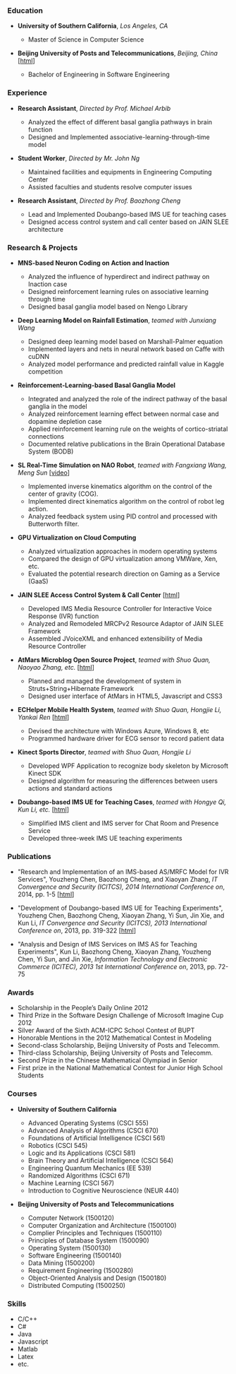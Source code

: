 ### Education

* **University of Southern California**, *Los Angeles, CA*
  * Master of Science in Computer Science
  
* **Beijing University of Posts and Telecommunications**, *Beijing, China* [[html](https://cloudzfy.github.io/bupt/)]
  * Bachelor of Engineering in Software Engineering

### Experience

* **Research Assistant**, *Directed by Prof. Michael Arbib*
  * Analyzed the effect of different basal ganglia pathways in brain function
  * Designed and Implemented associative-learning-through-time model
  
* **Student Worker**, *Directed by Mr. John Ng*
  * Maintained facilities and equipments in Engineering Computing Center
  * Assisted faculties and students resolve computer issues
  
* **Research Assistant**, *Directed by Prof. Baozhong Cheng*
  * Lead and Implemented Doubango-based IMS UE for teaching cases
  * Designed access control system and call center based on JAIN SLEE architecture

### Research & Projects

* **MNS-based Neuron Coding on Action and Inaction**
  * Analyzed the influence of hyperdirect and indirect pathway on Inaction case
  * Designed reinforcement learning rules on associative learning through time
  * Designed basal ganglia model based on Nengo Library
  
* **Deep Learning Model on Rainfall Estimation**, *teamed with Junxiang Wang*
  * Designed deep learning model based on Marshall-Palmer equation
  * Implemented layers and nets in neural network based on Caffe with cuDNN
  * Analyzed model performance and predicted rainfall value in Kaggle competition
  
* **Reinforcement-Learning-based Basal Ganglia Model**
  * Integrated and analyzed the role of the indirect pathway of the basal ganglia in the model
  * Analyzed reinforcement learning effect between normal case and dopamine depletion case
  * Applied reinforcement learning rule on the weights of cortico-striatal connections
  * Documented relative publications in the Brain Operational Database System (BODB)
  
* **SL Real-Time Simulation on NAO Robot**, *teamed with Fangxiang Wang, Meng Sun* [[video](https://vimeo.com/127700707)]
  * Implemented inverse kinematics algorithm on the control of the center of gravity (COG).
  * Implemented direct kinematics algorithm on the control of robot leg action.
  * Analyzed feedback system using PID control and processed with Butterworth filter.
  
* **GPU Virtualization on Cloud Computing**
  * Analyzed virtualization approaches in modern operating systems
  * Compared the design of GPU virtualization among VMWare, Xen, etc.
  * Evaluated the potential research direction on Gaming as a Service (GaaS)
  
* **JAIN SLEE Access Control System & Call Center** [[html](https://cloudzfy.github.io/gryffin-as/)]
  * Developed IMS Media Resource Controller for Interactive Voice Response (IVR) function
  * Analyzed and Remodeled MRCPv2 Resource Adaptor of JAIN SLEE Framework
  * Assembled JVoiceXML and enhanced extensibility of Media Resource Controller
  
* **AtMars Microblog Open Source Project**, *teamed with Shuo Quan, Naoyao Zhang, etc.* [[html](https://cloudzfy.github.io/atmars/)]
  * Planned and managed the development of system in Struts+String+Hibernate Framework
  * Designed user interface of AtMars in HTML5, Javascript and CSS3
  
* **ECHelper Mobile Health System**, *teamed with Shuo Quan, Hongjie Li, Yankai Ren* [[html](https://cloudzfy.github.io/echelper/)]
  * Devised the architecture with Windows Azure, Windows 8, etc
  * Programmed hardware driver for ECG sensor to record patient data
  
* **Kinect Sports Director**, *teamed with Shuo Quan, Hongjie Li*
  * Developed WPF Application to recognize body skeleton by Microsoft Kinect SDK
  * Designed algorithm for measuring the differences between users actions and standard actions
  
* **Doubango-based IMS UE for Teaching Cases**, *teamed with Hongye Qi, Kun Li, etc.* [[html](https://cloudzfy.github.io/myboghe/)]
  * Simplified IMS client and IMS server for Chat Room and Presence Service
  * Developed three-week IMS UE teaching experiments

### Publications

* "Research and Implementation of an IMS-based AS/MRFC Model for IVR Services", Youzheng Chen, Baozhong Cheng, and Xiaoyan Zhang, *IT Convergence and Security (ICITCS), 2014 International Conference on*, 2014, pp. 1-5 [[html](http://ieeexplore.ieee.org/xpl/articleDetails.jsp?arnumber=7021805)]

* "Development of Doubango-based IMS UE for Teaching Experiments", Youzheng Chen, Baozhong Cheng, Xiaoyan Zhang, Yi Sun, Jin Xie, and Kun Li, *IT Convergence and Security (ICITCS), 2013 International Conference on*, 2013, pp. 319-322 [[html](http://ieeexplore.ieee.org/xpl/articleDetails.jsp?arnumber=6717825)]

* "Analysis and Design of IMS Services on IMS AS for Teaching Experiments", Kun Li, Baozhong Cheng, Xiaoyan Zhang, Youzheng Chen, Yi Sun, and Jin Xie, *Information Technology and Electronic Commerce (ICITEC), 2013 1st International Conference on*, 2013, pp. 72-75

### Awards

* Scholarship in the People’s Daily Online 2012
* Third Prize in the Software Design Challenge of Microsoft Imagine Cup 2012
* Silver Award of the Sixth ACM-ICPC School Contest of BUPT
* Honorable Mentions in the 2012 Mathematical Contest in Modeling
* Second-class Scholarship, Beijing University of Posts and Telecomm.
* Third-class Scholarship, Beijing University of Posts and Telecomm.
* Second Prize in the Chinese Mathematical Olympiad in Senior
* First prize in the National Mathematical Contest for Junior High School Students

### Courses

* **University of Southern California**
  * Advanced Operating Systems (CSCI 555)
  * Advanced Analysis of Algorithms (CSCI 670)
  * Foundations of Artificial Intelligence (CSCI 561)
  * Robotics (CSCI 545)
  * Logic and its Applications (CSCI 581)
  * Brain Theory and Artificial Intelligence (CSCI 564)
  * Engineering Quantum Mechanics (EE 539)
  * Randomized Algorithms (CSCI 671)
  * Machine Learning (CSCI 567)
  * Introduction to Cognitive Neuroscience (NEUR 440)

* **Beijing University of Posts and Telecommunications**
  * Computer Network (1500120)
  * Computer Organization and Architecture (1500100)
  * Complier Principles and Techniques (1500110)
  * Principles of Database System (1500090)
  * Operating System (1500130)
  * Software Engineering (1500140)
  * Data Mining (1500200)
  * Requirement Engineering (1500280)
  * Object-Oriented Analysis and Design (1500180)
  * Distributed Computing (1500250)

### Skills

* C/C++
* C#
* Java
* Javascript
* Matlab
* Latex
* etc.
